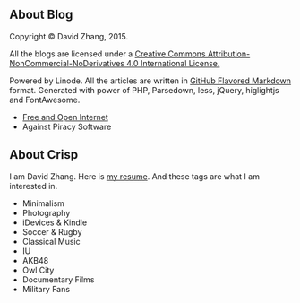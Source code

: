 ## About Blog

Copyright &copy; David Zhang, 2015. 

All the blogs are licensed under a [Creative Commons Attribution-NonCommercial-NoDerivatives 4.0 International License.](http://creativecommons.org/licenses/by-nc-nd/4.0/) 

Powered by Linode.
All the articles are written in [GitHub Flavored Markdown](https://help.github.com/articles/github-flavored-markdown) format.
Generated with power of PHP, Parsedown, less, jQuery, higlightjs and FontAwesome.

* [Free and Open Internet](https://www.google.com/intl/en/takeaction/)
* Against Piracy Software

## About Crisp

I am David Zhang. Here is [my resume](/page/resume.html). And these tags are what I am interested in.

* Minimalism
* Photography
* iDevices & Kindle
* Soccer & Rugby
* Classical Music
* IU
* AKB48
* Owl City
* Documentary Films
* Military Fans
